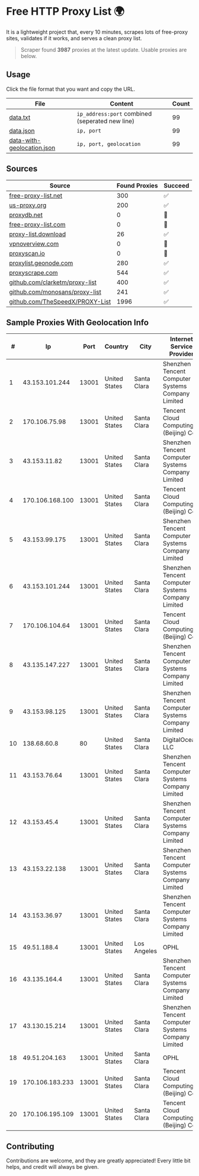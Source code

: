 
# Free HTTP Proxy List 🌍

It is a lightweight project that, every 10 minutes, scrapes lots of free-proxy sites, validates if it works, and serves a clean proxy list.


> Scraper found **3987** proxies at the latest update. Usable proxies are below.

## Usage

Click the file format that you want and copy the URL.


|File|Content|Count|
|----|-------|-----|
|[data.txt](https://raw.githubusercontent.com/themiralay/Proxy-List-World/master/data.txt)|`ip_address:port` combined (seperated new line)|99|
|[data.json](https://raw.githubusercontent.com/themiralay/Proxy-List-World/master/data.json)|`ip, port`|99|
|[data-with-geolocation.json](https://raw.githubusercontent.com/themiralay/Proxy-List-World/master/data-with-geolocation.json)|`ip, port, geolocation`|99|

## Sources

|Source|Found Proxies|Succeed|
|------|-------------|-------|
|[free-proxy-list.net](https://free-proxy-list.net)|300|✅|
|[us-proxy.org](https://www.us-proxy.org)|200|✅|
|[proxydb.net](http://proxydb.net)|0|🚫|
|[free-proxy-list.com](https://free-proxy-list.com/?page=&port=&type%5B%5D=http&type%5B%5D=https&up_time=0&search=Search)|0|🚫|
|[proxy-list.download](https://www.proxy-list.download/HTTP)|26|✅|
|[vpnoverview.com](https://vpnoverview.com/privacy/anonymous-browsing/free-proxy-servers)|0|🚫|
|[proxyscan.io](https://www.proxyscan.io)|0|🚫|
|[proxylist.geonode.com](https://proxylist.geonode.com/api/proxy-list?limit=300&page=1&sort_by=lastChecked&sort_type=desc&protocols=http,https)|280|✅|
|[proxyscrape.com](https://api.proxyscrape.com/v2/?request=displayproxies&protocol=http&timeout=10000&country=all&ssl=all&anonymity=all)|544|✅|
|[github.com/clarketm/proxy-list](https://raw.githubusercontent.com/clarketm/proxy-list/master/proxy-list-raw.txt)|400|✅|
|[github.com/monosans/proxy-list](https://raw.githubusercontent.com/monosans/proxy-list/main/proxies/http.txt)|241|✅|
|[github.com/TheSpeedX/PROXY-List](https://raw.githubusercontent.com/TheSpeedX/PROXY-List/master/http.txt)|1996|✅|


## Sample Proxies With Geolocation Info

|#|Ip|Port|Country|City|Internet Service Provider|
|-|--|----|-------|----|-------------------------|
|1|43.153.101.244|13001|United States|Santa Clara|Shenzhen Tencent Computer Systems Company Limited|
|2|170.106.75.98|13001|United States|Santa Clara|Tencent Cloud Computing (Beijing) Co|
|3|43.153.11.82|13001|United States|Santa Clara|Shenzhen Tencent Computer Systems Company Limited|
|4|170.106.168.100|13001|United States|Santa Clara|Tencent Cloud Computing (Beijing) Co|
|5|43.153.99.175|13001|United States|Santa Clara|Shenzhen Tencent Computer Systems Company Limited|
|6|43.153.101.244|13001|United States|Santa Clara|Shenzhen Tencent Computer Systems Company Limited|
|7|170.106.104.64|13001|United States|Santa Clara|Tencent Cloud Computing (Beijing) Co|
|8|43.135.147.227|13001|United States|Santa Clara|Shenzhen Tencent Computer Systems Company Limited|
|9|43.153.98.125|13001|United States|Santa Clara|Shenzhen Tencent Computer Systems Company Limited|
|10|138.68.60.8|80|United States|Santa Clara|DigitalOcean, LLC|
|11|43.153.76.64|13001|United States|Santa Clara|Shenzhen Tencent Computer Systems Company Limited|
|12|43.153.45.4|13001|United States|Santa Clara|Shenzhen Tencent Computer Systems Company Limited|
|13|43.153.22.138|13001|United States|Santa Clara|Shenzhen Tencent Computer Systems Company Limited|
|14|43.153.36.97|13001|United States|Santa Clara|Shenzhen Tencent Computer Systems Company Limited|
|15|49.51.188.4|13001|United States|Los Angeles|OPHL|
|16|43.135.164.4|13001|United States|Santa Clara|Shenzhen Tencent Computer Systems Company Limited|
|17|43.130.15.214|13001|United States|Santa Clara|Shenzhen Tencent Computer Systems Company Limited|
|18|49.51.204.163|13001|United States|Santa Clara|OPHL|
|19|170.106.183.233|13001|United States|Santa Clara|Tencent Cloud Computing (Beijing) Co|
|20|170.106.195.109|13001|United States|Santa Clara|Tencent Cloud Computing (Beijing) Co|



## Contributing

Contributions are welcome, and they are greatly appreciated! Every
little bit helps, and credit will always be given.

